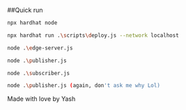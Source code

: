 ##Quick run 

```bash
npx hardhat node
```

```bash
npx hardhat run .\scripts\deploy.js --network localhost 
```

```bash
node .\edge-server.js
```

```bash
node .\publisher.js
```

```bash
node .\subscriber.js
```

```bash
node .\publisher.js (again, don't ask me why Lol)

```
Made with love by Yash
